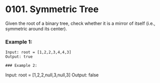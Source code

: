 # 0101. Symmetric Tree
Given the root of a binary tree, check whether it is a mirror of itself (i.e., symmetric around its center).

### Example 1:
```
Input: root = [1,2,2,3,4,4,3]
Output: true

### Example 2:
```
Input: root = [1,2,2,null,3,null,3]
Output: false
```